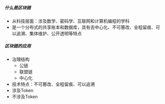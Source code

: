 ##### 什么是区块链
- 从科技层面：涉及数学、密码学、互联网和计算机编程的学科
- 是一个分布式的共享账本和数据库，具有去中心化、不可篡改、全程留痕、可以追溯、集体维护、公开透明等特点

##### 区块链的应用
- 治理结构
	- 公链
	- 联盟链
	- 中心化
- 技术特点：不可篡改、全程留痕、可以追溯
- 涉及Token
- 不涉及Token
